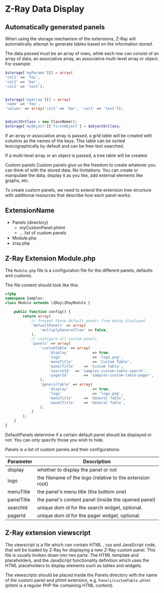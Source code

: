 Z-Ray Data Display
==========

## Automatically generated panels
When using the storage mechanism of the extensions, Z-Ray will automatically attempt to generate tables based on the information stored.

The data passed must be an array of rows, while each row can consist of an array of data, an associative array, an associative multi-level array or object. For example:

```php
$storage['myParams'][] = array(
'col1' => 'foo', 
'col2' => 'bar', 
'col3' => 'test');


$storage['myArray'][] = array(
'name' => 'foo', 
'values' => array('col2' => 'bar', 'col3' => 'test'));


$objectOrClass = new ClassName();
$storage['myObject']['firstObject'] = $objectOrClass;
```

If an array or associative array is passed, a grid table will be created with columns as the names of the keys. This table can be sorted lexicographically by default and can be free-text searched. 

If a multi-level array or an object is passed, a tree table will be created.


Custom panels
Custom panels give us the freedom to create whatever you can think of with the stored data. No limitations. You can create or manipulate the data, display it as you like, add external elements like graphs, etc.

To create custom panels, we need to extend the extension tree structure with additional resources that describe how each panel works:

## ExtensionName
- Panels (directory)
  - myCustomPanel.phtml
  - ... list of custom panels
- Module.php
- zray.php

## Z-Ray Extension Module.php
The `Module.php` file is a configuration file for the different panels, defaults and customs.

The file content should look like this:

```php
<?php
namespace Samples;
class Module extends \ZRay\ZRayModule {

    public function config() {
        return array(
            // Prevent those default panels from being displayed
            'defaultPanels' => array(
                'multiplyGeneralTree' => false,
            ),
            // configure all custom panels
            'panels' => array(
                'customTable' => array(
                    'display'       	=> true,
                    'logo'          	=> 'logo.png',
                    'menuTitle'     	=> 'Custom Table',
                    'panelTitle'	=> 'Custom Table',
                    'searchId' 	=> 'samples-custom-table-search',
                    'pagerId'		=> 'samples-custom-table-pager',
                ),
                'generalTable' => array(
                    'display'       	=> true,
                    'logo'          	=> 'logo.png',
                    'menuTitle' 	=> 'General Table',
                    'panelTitle'	=> 'General Table',
                ),
            )
        );
    }
}
```

DefaultPanels determine if a certain default panel should be displayed or not. You can only specify those you wish to hide.

Panels is a list of custom panels and their configurations:

Parameter | Description
------------ | -------------
display | whether to display the panel or not
logo | the filename of the logo (relative to the extension root)
menuTitle | the panel's menu title (the bottom one)
panelTitle | the panel's content panel (inside the opened panel)
searchId | unique dom id for the search widget, optional.
pagerId | unique dom id for the pager widget, optional.

## Z-Ray extension viewscript
The viewscript is a file which can contain HTML , css and JavaScript  code, that will be loaded by Z-Ray for displaying a new Z-Ray custom panel. 
This file is usually broken down into two parts: The HTML template and placeholders, and the JavaScript  functionality definition which uses the HTML placeholders to display elements such as tables and widgets.

The viewscripts should be placed inside the Panels directory with the name of the custom panel and phtml extension, e.g. `Panels/customTable.phtml` (phtml is a regular PHP file containing HTML  content).
